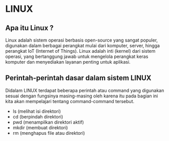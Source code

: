 # LINUX 


## Apa itu Linux ? 

Linux adalah sistem operasi berbasis open-source yang sangat populer, digunakan dalam berbagai perangkat mulai dari komputer, server, hingga perangkat IoT (Internet of Things). Linux adalah inti (kernel) dari sistem operasi, yang bertanggung jawab untuk mengelola perangkat keras komputer dan menyediakan layanan penting untuk aplikasi.

## Perintah-perintah dasar dalam sistem LINUX 

Didalam LINUX terdapat beberapa perintah atau command yang digunakan sesuai dengan fungsinya masing-masing oleh karena itu pada bagian ini kita akan mempelajari tentang command-command tersebut.

* ls (melihat isi direktori)
* cd (berpindah direktori)
* pwd (menampilkan direktori aktif)
* mkdir (membuat direktori)
* rm (menghapus file atau direktori)
